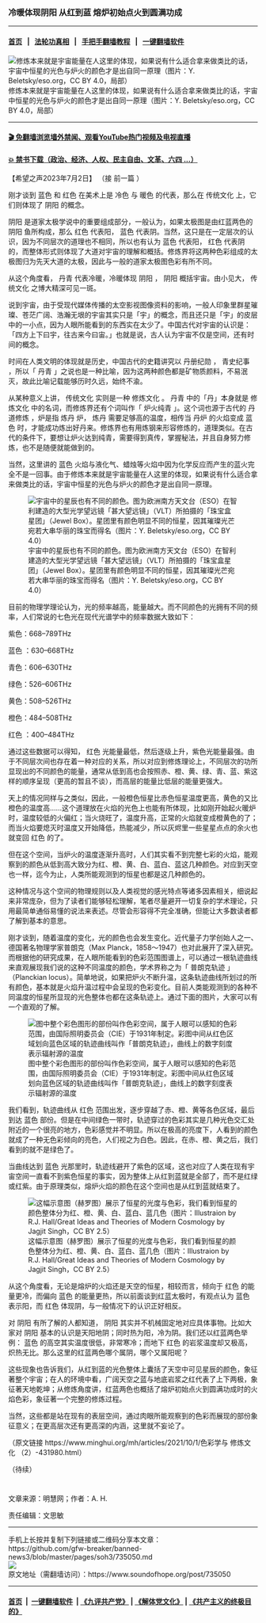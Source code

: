### 冷暖体现阴阳 从红到蓝 熔炉初始点火到圆满功成
------------------------

#### [首页](https://github.com/gfw-breaker/banned-news3/blob/master/README.md) &nbsp;&nbsp;|&nbsp;&nbsp; [法轮功真相](https://github.com/begood0513/basic/blob/master/README.md)  &nbsp;&nbsp;|&nbsp;&nbsp; [手把手翻墙教程](https://github.com/gfw-breaker/guides/wiki)  &nbsp;&nbsp;|&nbsp;&nbsp; [一键翻墙软件](https://github.com/gfw-breaker/nogfw/blob/master/README.md)  



<div><img alt="修炼本来就是宇宙能量在人这里的体现，如果说有什么适合拿来做类比的话，宇宙中恒星的光色与炉火的颜色才是出自同一原理（图片：Y. Beletsky/eso.org，CC BY 4.0，局部）" src="https://img.soundofhope.org/2023-07/a_snapshot-1688334874931.jpg"/>
<br/><figcaption class="caption">
 修炼本来就是宇宙能量在人这里的体现，如果说有什么适合拿来做类比的话，宇宙中恒星的光色与炉火的颜色才是出自同一原理（图片：Y. Beletsky/eso.org，CC BY 4.0，局部）
</figcaption></div><hr/>

#### [ 🎬  免翻墙浏览墙外禁闻、观看YouTube热门视频及电视直播](https://github.com/gfw-breaker/HelloWorld)

#### [ 💥  禁书下载（政治、经济、人权、民主自由、文革、六四 ...）](https://github.com/gfw-breaker/books/blob/master/README.md)

<div><div class="Content__Wrapper sc-1bvya0-0 elmmKw article_body" data-checkusr="" itemprop="articleBody">
 <div id="post_place_1">
 </div>
 <p class="meta-top">
  <span class="meta">
   【希望之声2023年7月2日】
  </span>
  （接
  <ok href="https://www.soundofhope.org/post/734978?lang=b5">
   前一篇
  </ok>
  ）
 </p>
 <p>
  刚才谈到
  <ok href="/term/67745">
   蓝色
  </ok>
  和
  <ok href="/term/38912">
   红色
  </ok>
  在美术上是
  <ok href="/term/886883">
   冷色
  </ok>
  与
  <ok href="/term/886886">
   暖色
  </ok>
  的代表，那么在
  <ok href="/term/2000">
   传统文化
  </ok>
  上，它们则体现了
  <ok href="/term/14612">
   阴阳
  </ok>
  的概念。
 </p>
 <p>
  <ok href="/term/14612">
   阴阳
  </ok>
  是道家太极学说中的重要组成部分，一般认为，如果太极图是由红蓝两色的
  <ok href="/term/14612">
   阴阳
  </ok>
  鱼所构成，那么
  <ok href="/term/38912">
   红色
  </ok>
  代表阳，
  <ok href="/term/67745">
   蓝色
  </ok>
  代表阴。当然，这只是在一定层次的认识，因为不同层次的道理也不相同，所以也有认为
  <ok href="/term/67745">
   蓝色
  </ok>
  代表阳，
  <ok href="/term/38912">
   红色
  </ok>
  代表阴的，而整体形式则体现了大道对宇宙的理解和概括。修炼界将这两种色彩组成的太极图归为先天大道的太极，因此与一般的道家太极图色彩有所不同。
 </p>
 <p>
  从这个角度看，
  <ok href="/term/886619">
   丹青
  </ok>
  代表冷暖，冷暖体现
  <ok href="/term/14612">
   阴阳
  </ok>
  ，
  <ok href="/term/14612">
   阴阳
  </ok>
  概括宇宙。由小见大，
  <ok href="/term/2000">
   传统文化
  </ok>
  之博大精深可见一斑。
 </p>
 <p>
  说到宇宙，由于受现代媒体传播的太空影视图像资料的影响，一般人印象里群星璀璨、苍茫广阔、浩瀚无垠的宇宙其实只是「宇」的概念，而且还只是「宇」的皮层中的一小点，因为人眼所能看到的东西实在太少了。中国古代对宇宙的认识是：「四方上下曰宇，往古来今曰宙。」也就是说，古人认为宇宙不仅是空间，还有时间的概念。
 </p>
 <p>
  时间在人类文明的体现就是历史，中国古代的史籍讲究以
  <ok href="/term/886889">
   丹册纪勋
  </ok>
  ，
  <ok href="/term/886892">
   青史纪事
  </ok>
  ，所以「
  <ok href="/term/886619">
   丹青
  </ok>
  」之说也是一种比喻，因为这两种颜色都是矿物质颜料，不易泯灭，故此比喻记载能够历时久远，始终不渝。
 </p>
 <p>
  从某种意义上讲，
  <ok href="/term/2000">
   传统文化
  </ok>
  实则是一种
  <ok href="/term/675713">
   修炼文化
  </ok>
  。
  <ok href="/term/886619">
   丹青
  </ok>
  中的「丹」本身就是
  <ok href="/term/675713">
   修炼文化
  </ok>
  中的名词，而修炼界还有个词叫作「
  <ok href="/term/886895">
   炉火纯青
  </ok>
  」。这个词也源于古代的
  <ok href="/term/886898">
   丹道修炼
  </ok>
  ，炉是指
  <ok href="/term/72149">
   炼丹
  </ok>
  炉，
  <ok href="/term/72149">
   炼丹
  </ok>
  需要足够高的温度，相传当
  <ok href="/term/886901">
   丹炉
  </ok>
  的火焰变成
  <ok href="/term/67745">
   蓝色
  </ok>
  时，才能成功炼出好丹来。修炼界也有用炼钢来形容修炼的，道理类似。在古代的条件下，要想让炉火达到纯青，需要得到真传，掌握秘法，并且自身努力修炼，也不是随便就能做到的。
 </p>
 <p>
  当然，这里讲的
  <ok href="/term/67745">
   蓝色
  </ok>
  火焰与液化气、蜡烛等火焰中因为化学反应而产生的蓝火完全不是一回事。由于修炼本来就是宇宙能量在人这里的体现，如果说有什么适合拿来做类比的话，宇宙中恒星的光色与炉火的颜色才是出自同一原理。
 </p>
 <figure class="OImage__StyledFigure-sc-1lfley0-0 jWYblU">
  <img alt="宇宙中的星辰也有不同的颜色。图为欧洲南方天文台（ESO）在智利建造的大型光学望远镜「甚大望远镜」（VLT）所拍摄的「珠宝盒星团」（Jewel Box）。星团里有颜色明显不同的恒星，因其璀璨光芒宛若大串华丽的珠宝而得名（图片：Y. Beletsky/eso.org，CC BY 4.0）" src="https://img.soundofhope.org/2023-07/a_snapshot_of_the_jewel_box_cluster_with_the_eso_vlt-1688283215403.jpg"/>
  <br/><figcaption>
   宇宙中的星辰也有不同的颜色。图为欧洲南方天文台（ESO）在智利建造的大型光学望远镜「甚大望远镜」（VLT）所拍摄的「珠宝盒星团」（Jewel Box）。星团里有颜色明显不同的恒星，因其璀璨光芒宛若大串华丽的珠宝而得名（图片：Y. Beletsky/eso.org，CC BY 4.0）
  </figcaption>
 </figure>
 <p>
  目前的物理学理论认为，光的频率越高，能量越大。而不同颜色的光拥有不同的频率，人们常说的七色光在现代光谱学中的频率数据大致如下：
 </p>
 <p>
  紫色：668–789THz
 </p>
 <p>
  <ok href="/term/67745">
   蓝色
  </ok>
  ：630–668THz
 </p>
 <p>
  青色：606–630THz
 </p>
 <p>
  绿色：526–606THz
 </p>
 <p>
  黄色：508–526THz
 </p>
 <p>
  橙色：484–508THz
 </p>
 <p>
  <ok href="/term/38912">
   红色
  </ok>
  ：400–484THz
 </p>
 <p>
  通过这些数据可以得知，
  <ok href="/term/38912">
   红色
  </ok>
  光能量最低，然后逐级上升，紫色光能量最强。由于不同层次间也存在着一种对应的关系，所以对应到修炼理论上，不同层次的功所显现出的不同颜色的能量，通常从低到高也会按照赤、橙、黄、绿、青、蓝、紫这样的顺序呈现（更高的暂且不谈），而高层的能量比低层的能量更强大。
 </p>
 <p>
  天上的情况同样与之类似，因此，一般橙色恒星比赤色恒星温度更高，黄色的又比橙色的温度高……这个道理放在火焰的光色上也能有所体现，比如刚开始起火暖炉时，温度较低的火偏红；当火烧旺了，温度升高，正常的火焰就变成橙黄色的了；而当火焰要熄灭时温度又开始降低，热能减少，所以灰烬里一些星星点点的余火也就变回
  <ok href="/term/38912">
   红色
  </ok>
  的了。
 </p>
 <p>
  但在这个空间，当炉火的温度逐渐升高时，人们其实看不到完整七彩的火焰，能观察到的颜色从低到高大致分为红、橙、黄、白、蓝白、蓝这几种颜色。对应到天空也一样，迄今为止，人类所能观测到的恒星也都是这几种颜色的。
 </p>
 <p>
  这种情况与这个空间的物理规则以及人类视觉的感光特点等诸多因素相关，细说起来非常庞杂，但为了读者们能够轻松理解，笔者尽量避开一切复杂的学术理论，只用最简单通俗易懂的说法来表述。尽管会形容得不完全准确，但能让大多数读者都了解到基本的意思。
 </p>
 <p>
  刚才谈到，随着温度的变化，光的颜色也会发生变化。近代量子力学创始人之一、德国著名物理学家普朗克（Max Planck，1858～1947）也对此展开了深入研究。而根据他的研究成果，在人眼所能看到的色彩范围图谱上，可以通过一根轨迹曲线来直观展现我们说的这种不同温度的颜色，学术界称之为「
  <ok href="/term/886910">
   普朗克轨迹
  </ok>
  」（Planckian locus）。简单地说，如果把炉火不断升温，这条轨迹曲线所划过的所有颜色，基本就是火焰升温过程中会呈现的色彩变化。目前人类能观测到的各种不同温度的恒星所显现的光色整体也都在这条轨迹上。通过下面的图片，大家可以有一个直观的了解。
 </p>
 <figure class="OImage__StyledFigure-sc-1lfley0-0 jWYblU">
  <img alt="图中整个彩色图形的部份叫作色彩空间，属于人眼可以感知的色彩范围，由国际照明委员会（CIE）于1931年制定。彩图中间从红色区域划向蓝色区域的轨迹曲线叫作「普朗克轨迹」，曲线上的数字刻度表示辐射源的温度" src="https://img.soundofhope.org/2023-07/planckianlocus-1688284466112.png"/>
  <br/><figcaption>
   图中整个彩色图形的部份叫作色彩空间，属于人眼可以感知的色彩范围，由国际照明委员会（CIE）于1931年制定。彩图中间从红色区域划向蓝色区域的轨迹曲线叫作「普朗克轨迹」，曲线上的数字刻度表示辐射源的温度
  </figcaption>
 </figure>
 <p>
  我们看到，轨迹曲线从
  <ok href="/term/38912">
   红色
  </ok>
  范围出发，逐步穿越了赤、橙、黄等各色区域，最后到达
  <ok href="/term/67745">
   蓝色
  </ok>
  部份。但是在中间绿色一带时，轨迹穿过的色彩其实是几种光色交汇处附近的一个很亮的地方，色彩感觉并不明显。所以在极高的亮度下，人看到的颜色就成了一种无色彩倾向的亮色，人们视之为白色。因此，在赤、橙、黄之后，我们看到的就不是绿色了。
 </p>
 <p>
  当曲线达到
  <ok href="/term/67745">
   蓝色
  </ok>
  光那里时，轨迹线避开了紫色的区域，这也对应了人类在现有宇宙空间一直看不到紫色恒星的事实，因为整体上从红到蓝就是全部了，而不是红绿或红紫。由于原理类似，熔炉火焰的颜色在这个空间也是从红到蓝就结束了。
 </p>
 <figure class="OImage__StyledFigure-sc-1lfley0-0 jWYblU">
  <img alt="这幅示意图（赫罗图）展示了恒星的光度与色彩，我们看到恒星的颜色整体分为红、橙、黄、白、蓝白、蓝几色（图片：Illustraion by R.J. Hall/Great Ideas and Theories of Modern Cosmology by Jagjit Singh，CC BY 2.5）" src="https://img.soundofhope.org/2023-07/hertzsprung-russel_diagram-1688285604462.png"/>
  <br/><figcaption>
   这幅示意图（赫罗图）展示了恒星的光度与色彩，我们看到恒星的颜色整体分为红、橙、黄、白、蓝白、蓝几色（图片：Illustraion by R.J. Hall/Great Ideas and Theories of Modern Cosmology by Jagjit Singh，CC BY 2.5）
  </figcaption>
 </figure>
 <p>
  从这个角度看，无论是熔炉的火焰还是天空的恒星，相较而言，倾向于
  <ok href="/term/38912">
   红色
  </ok>
  的能量更冷，而偏向
  <ok href="/term/67745">
   蓝色
  </ok>
  的能量更热，所以前面谈到红蓝太极时，有观点认为
  <ok href="/term/67745">
   蓝色
  </ok>
  表示阳，而
  <ok href="/term/38912">
   红色
  </ok>
  体现阴，与一般情况下的认识正好相反。
 </p>
 <p>
  对
  <ok href="/term/14612">
   阴阳
  </ok>
  有所了解的人都知道，
  <ok href="/term/14612">
   阴阳
  </ok>
  其实并不机械固定地对应具体事物。比如大家对
  <ok href="/term/14612">
   阴阳
  </ok>
  基本的认识是天阳地阴；同时热为阳，冷为阴。我们还以红蓝两色举例：
  <ok href="/term/67745">
   蓝色
  </ok>
  的高空其实温度很低，非常寒冷；而地下
  <ok href="/term/38912">
   红色
  </ok>
  的岩浆温度却又极高，炽热无比。那么这里的红蓝两色哪个属阴，哪个又属阳呢？
 </p>
 <p>
  这些现象也告诉我们，从红到蓝的光色整体上囊括了天空中可见星辰的颜色，象征著整个宇宙；在人的环境中看，广阔天空之蓝与地底岩浆之红代表了上下两极，象征著天地乾坤；从修炼角度讲，红蓝两色也概括了熔炉初始点火到圆满功成时的火焰色彩，象征著一个完整的修炼过程。
 </p>
 <p>
  当然，这些都是站在现有的表层空间，通过肉眼所能观察到的色彩而展现的部份象征意义；在更高层次还有更高深的内涵，这里就不妄论了。
 </p>
 <p>
  （原文链接 https://www.minghui.org/mh/articles/2021/10/1/色彩学与
  <ok href="/term/675713">
   修炼文化
  </ok>
  （2）-431980.html）
 </p>
 <p>
  （待续）
 </p>
 <h1>
 </h1>
 <p class="meta-btm">
  文章来源：明慧网；作者：A. H.
 </p>
 <p class="meta-btm">
  责任编辑：文思敏
 </p>
</div>
</div>
<hr/>
手机上长按并复制下列链接或二维码分享本文章：<br/>
https://github.com/gfw-breaker/banned-news3/blob/master/pages/soh3/735050.md <br/>
<a href='https://github.com/gfw-breaker/banned-news3/blob/master/pages/soh3/735050.md'><img src='https://github.com/gfw-breaker/banned-news3/blob/master/pages/soh3/735050.md.png'/></a> <br/>
原文地址（需翻墙访问）：https://www.soundofhope.org/post/735050


------------------------
#### [首页](https://github.com/gfw-breaker/banned-news3/blob/master/README.md) &nbsp;|&nbsp; [一键翻墙软件](https://github.com/gfw-breaker/nogfw/blob/master/README.md) &nbsp;| [《九评共产党》](https://github.com/gfw-breaker/9ping.md/blob/master/README.md#九评之一评共产党是什么) | [《解体党文化》](https://github.com/gfw-breaker/jtdwh.md/blob/master/README.md) | [《共产主义的终极目的》](https://github.com/gfw-breaker/gczydzjmd.md/blob/master/README.md)


<img src='http://gfw-breaker.win/banned-news3/pages/soh3/735050.md' width='0px' height='0px'/>
